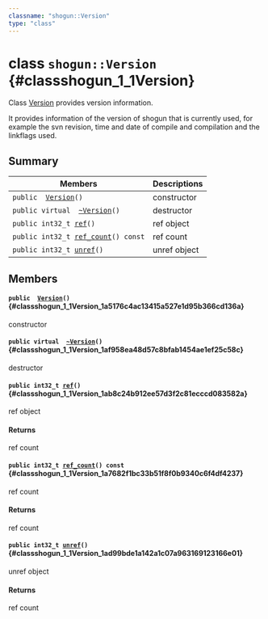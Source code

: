 ```yaml
---
classname: "shogun::Version"
type: "class"
---
```


# class `shogun::Version` {#classshogun_1_1Version}

Class [Version](#classshogun_1_1Version) provides version information.

It provides information of the version of shogun that is currently used, for example the svn revision, time and date of compile and compilation and the linkflags used.

## Summary

 Members                        | Descriptions
--------------------------------|---------------------------------------------
`public  `[`Version`](#classshogun_1_1Version_1a5176c4ac13415a527e1d95b366cd136a)`()` | constructor
`public virtual  `[`~Version`](#classshogun_1_1Version_1af958ea48d57c8bfab1454ae1ef25c58c)`()` | destructor
`public int32_t `[`ref`](#classshogun_1_1Version_1ab8c24b912ee57d3f2c81ecccd083582a)`()` | ref object 
`public int32_t `[`ref_count`](#classshogun_1_1Version_1a7682f1bc33b51f8f0b9340c6f4df4237)`() const` | ref count 
`public int32_t `[`unref`](#classshogun_1_1Version_1ad99bde1a142a1c07a963169123166e01)`()` | unref object 

## Members

#### `public  `[`Version`](#classshogun_1_1Version_1a5176c4ac13415a527e1d95b366cd136a)`()` {#classshogun_1_1Version_1a5176c4ac13415a527e1d95b366cd136a}

constructor

#### `public virtual  `[`~Version`](#classshogun_1_1Version_1af958ea48d57c8bfab1454ae1ef25c58c)`()` {#classshogun_1_1Version_1af958ea48d57c8bfab1454ae1ef25c58c}

destructor

#### `public int32_t `[`ref`](#classshogun_1_1Version_1ab8c24b912ee57d3f2c81ecccd083582a)`()` {#classshogun_1_1Version_1ab8c24b912ee57d3f2c81ecccd083582a}

ref object 
#### Returns
ref count

#### `public int32_t `[`ref_count`](#classshogun_1_1Version_1a7682f1bc33b51f8f0b9340c6f4df4237)`() const` {#classshogun_1_1Version_1a7682f1bc33b51f8f0b9340c6f4df4237}

ref count 
#### Returns
ref count

#### `public int32_t `[`unref`](#classshogun_1_1Version_1ad99bde1a142a1c07a963169123166e01)`()` {#classshogun_1_1Version_1ad99bde1a142a1c07a963169123166e01}

unref object 
#### Returns
ref count

